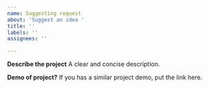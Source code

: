 ```yaml
---
name: Suggesting request
about: 'Suggest an idea '
title: ''
labels: ''
assignees: ''

---
```


**Describe the project**
A clear and concise description.

**Demo of project?**
If you has a similar project demo, put the link here.
